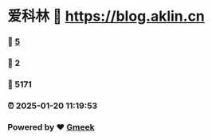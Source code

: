 # 爱科林 :link: https://blog.aklin.cn 
### :page_facing_up: [5](https://blog.aklin.cn/tag.html) 
### :speech_balloon: 2 
### :hibiscus: 5171 
### :alarm_clock: 2025-01-20 11:19:53 
### Powered by :heart: [Gmeek](https://github.com/Meekdai/Gmeek)
